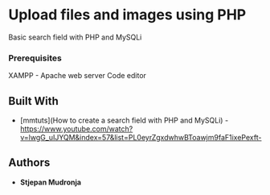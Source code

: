 # Upload files and images using PHP

Basic search field with PHP and MySQLi

### Prerequisites

XAMPP - Apache web server
Code editor

## Built With

* [mmtuts](How to create a search field with PHP and MySQLi) - https://www.youtube.com/watch?v=lwgG_uIJYQM&index=57&list=PL0eyrZgxdwhwBToawjm9faF1ixePexft-

## Authors

* **Stjepan Mudronja** 
